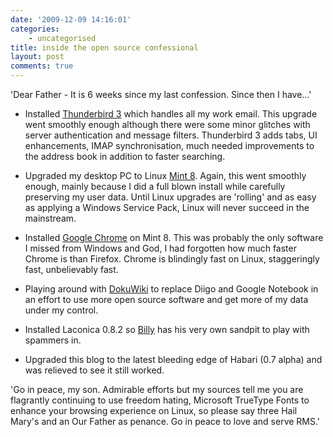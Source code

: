 ```yaml
---
date: '2009-12-09 14:16:01'
categories:
    - uncategorised
title: inside the open source confessional
layout: post
comments: true
---
```


'Dear Father - It is 6 weeks since my last confession. Since then I
have...'

-   Installed [Thunderbird
    3](http://www.mozillamessaging.com/en-US/thunderbird/3.0/releasenotes/)
    which handles all my work email. This upgrade went smoothly enough
    although there were some minor glitches with server authentication
    and message filters. Thunderbird 3 adds tabs, UI enhancements, IMAP
    synchronisation, much needed improvements to the address book in
    addition to faster searching.

-   Upgraded my desktop PC to Linux [Mint
    8](http://www.linuxmint.com/blog/?p=1155). Again, this went smoothly
    enough, mainly because I did a full blown install while carefully
    preserving my user data. Until Linux upgrades are 'rolling' and as
    easy as applying a Windows Service Pack, Linux will never succeed in
    the mainstream.

-   Installed [Google
    Chrome](http://www.google.com/chrome?platform=linux&hl=en) on Mint
    8. This was probably the only software I missed from Windows and
    God, I had forgotten how much faster Chrome is than Firefox. Chrome
    is blindingly fast on Linux, staggeringly fast, unbelievably fast.

-   Playing around with [DokuWiki](http://www.dokuwiki.org/dokuwiki) to
    replace Diigo and Google Notebook in an effort to use more open
    source software and get more of my data under my control.

-   Installed Laconica 0.8.2 so
    [Billy](http://nbrightside.com/laconica/index.php/billy) has his
    very own sandpit to play with spammers in.

-   Upgraded this blog to the latest bleeding edge of Habari (0.7 alpha)
    and was relieved to see it still worked.

'Go in peace, my son. Admirable efforts but my sources tell me you are
flagrantly continuing to use freedom hating, Microsoft TrueType Fonts to
enhance your browsing experience on Linux, so please say three Hail
Mary's and an Our Father as penance. Go in peace to love and serve RMS.'
